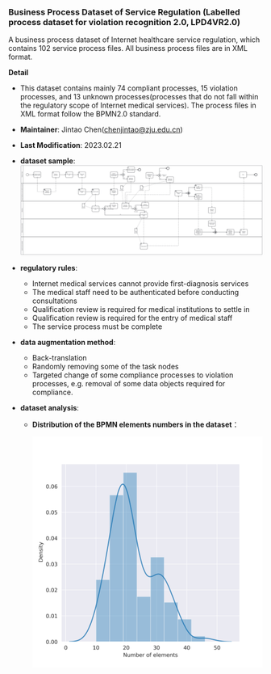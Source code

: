 ### Business Process Dataset of Service Regulation (Labelled process dataset for violation recognition 2.0, LPD4VR2.0)

A business process dataset of Internet healthcare service regulation, which contains 102 service process files. All business process files are in XML format.

 **<summary>Detail</summary>**

[comment]: <One-line summary (TL:DR)>
  
* This dataset contains mainly 74 compliant processes, 15 violation processes, and 13 unknown processes(processes that do not fall within the regulatory scope of Internet medical services). The process files in XML format follow the BPMN2.0 standard. 

[comment]: <Name (email address)>
* **Maintainer**: Jintao Chen(chenjintao@zju.edu.cn)

[comment]: <Last modification date>
* **Last Modification**: 2023.02.21

* **dataset sample**:
   <img src="https://github.com/monica309673/LPD4VR/blob/master/sample.svg" >
 
* **regulatory rules**:
   * Internet medical services cannot provide first-diagnosis services
   * The medical staff need to be authenticated before conducting consultations
   * Qualification review is required for medical institutions to settle in
   * Qualification review is required for the entry of medical staff
   * The service process must be complete
* **data augmentation method**:
   * Back-translation
   * Randomly removing some of the task nodes
   * Targeted change of some compliance processes to violation processes, e.g. removal of some data objects required for compliance.

* **dataset analysis**:
  * **Distribution of the BPMN elements numbers in the dataset**：
  
    <img src="https://github.com/monica309673/LPD4VR/blob/master/lens.png" width="500px">
   
   
